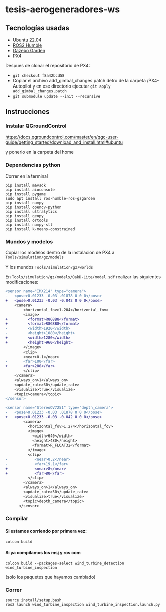 # tesis-aerogeneradores-ws

## Tecnologías usadas

- Ubuntu 22.04
- [ROS2 Humble](https://docs.ros.org/en/humble/)
- [Gazebo Garden](https://gazebosim.org/docs/garden/install)
- [PX4](https://docs.px4.io/main/en/ros2/user_guide#installation-setup)

Despues de clonar el repositorio de PX4:
- `git checkout f8a42bcd58`
- Copiar el archivo add_gimbal_changes.patch detro de la carpeta /PX4-Autopilot y en ese directorio ejecutar `git apply add_gimbal_changes.patch`
- `git submodule update --init --recursive`

## Instrucciones

### Instalar QGroundControl

https://docs.qgroundcontrol.com/master/en/qgc-user-guide/getting_started/download_and_install.html#ubuntu

y ponerlo en la carpeta del home

### Dependencias python

Correr en la terminal

```
pip install mavsdk
pip install aioconsole
pip install pygame
sudo apt install ros-humble-ros-gzgarden
pip install numpy
pip install opencv-python
pip install ultralytics
pip install geopy
pip install ortools
pip install numpy-stl
pip install k-means-constrained
```

### Mundos y modelos

Copiar los modelos dentro de la instalacion de PX4 a
`Tools/simulation/gz/models`

Y los mundos
`Tools/simulation/gz/worlds`

En `Tools/simulation/gz/models/OakD-Lite/model.sdf` realizar las siguientes modificaciones:

```diff
<sensor name="IMX214" type="camera">
-	<pose>0.01233 -0.03 .01878 0 0 0</pose>
+	<pose>0.01233 -0.03 -0.042 0 0 0</pose>
    <camera>
        <horizontal_fov>1.204</horizontal_fov>
        <image>
+         <format>R8G8B8</format>
+         <format>R8G8B8</format>
-         <width>1920</width>
-         <height>1080</height>
+         <width>1280</width>
+         <height>960</height>
        </image>
        <clip>
        <near>0.1</near>
-       <far>100</far>
+       <far>200</far>
        </clip>
    </camera>
    <always_on>1</always_on>
    <update_rate>30</update_rate>
    <visualize>true</visualize>
    <topic>camera</topic>
</sensor>
```

```diff
<sensor name="StereoOV7251" type="depth_camera">
-	<pose>0.01233 -0.03 .01878 0 0 0</pose>
+	<pose>0.01233 -0.03 -0.042 0 0 0</pose>
        <camera>
          <horizontal_fov>1.274</horizontal_fov>
          <image>
            <width>640</width>
            <height>480</height>
            <format>R_FLOAT32</format>
          </image>
          <clip>
-            <near>0.2</near>
-            <far>19.1</far>
+            <near>8</near>
+            <far>80</far>
          </clip>
        </camera>
        <always_on>1</always_on>
        <update_rate>30</update_rate>
        <visualize>true</visualize>
        <topic>depth_camera</topic>
      </sensor>
```

### Compilar

#### Si estamos corriendo por primera vez:

```
colcon build
```

#### Si ya compilamos los msj y ros com

```
colcon build --packages-select wind_turbine_detection wind_turbine_inspection
```

(solo los paquetes que hayamos cambiado)

### Correr

```
source install/setup.bash
ros2 launch wind_turbine_inspection wind_turbine_inspection.launch.py
```

